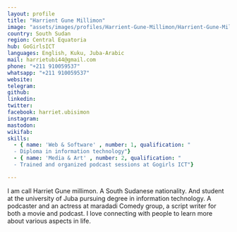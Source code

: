 ```yaml
---
layout: profile
title: "Harrient Gune Millimon"
image: "assets/images/profiles/Harrient-Gune-Millimon/Harrient-Gune-Millimon.jpg"
country: South Sudan
region: Central Equatoria
hub: GoGirlsICT
languages: English, Kuku, Juba-Arabic
mail: harrietubi44@gmail.com
phone: "+211 910059537"
whatsapp: "+211 910059537"
website: 
telegram: 
github: 
linkedin: 
twitter: 
facebook: harriet.ubisimon
instagram: 
mastodon: 
wikifab: 
skills:
  - { name: 'Web & Software' , number: 1, qualification: "
  - Diploma in information technology"}
  - { name: 'Media & Art' , number: 2, qualification: "
  - Trained and organized podcast sessions at Gogirls ICT"}

---
```

I am call Harriet Gune millimon.
A South Sudanese nationality.
And student at the university of Juba pursuing degree in information technology. A podcaster and an actress at maradadi Comedy group, a script writer for both a movie and podcast. I love connecting with people to learn more about various aspects in life.
